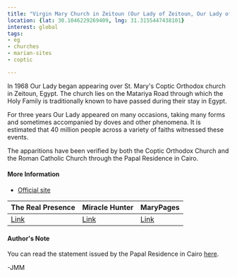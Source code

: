 ```yaml
---
title: "Virgin Mary Church in Zeitoun (Our Lady of Zeitoun, Our Lady of Light)"
location: {lat: 30.1046229269409, lng: 31.3155447438101}
interest: global
tags:
- eg
- churches
- marian-sites
- coptic

---
```



In 1968 Our Lady began appearing over St. Mary's Coptic Orthodox church in Zeitoun, Egypt.  The church lies on the Matariya Road through which the Holy Family is traditionally known to have passed during their stay in Egypt.

For three years Our Lady appeared on many occasions, taking many forms and sometimes accompanied by doves and other phenomena. It is estimated that 40 million people across a variety of faiths witnessed these events.

The apparitions have been verified by both the Coptic Orthodox Church and the Roman Catholic Church through the Papal Residence in Cairo.

#### More Information

* [Official site](https://www.stmaryztn.org/saintmary/en/)


| The Real Presence | Miracle Hunter | MaryPages |
| --- | --- | --- |
| [Link](http://www.therealpresence.org/eucharst/misc/BVM/144_ZEITUN_96x96.pdf) | [Link](https://www.miraclehunter.com/marian_apparitions/approved_apparitions/zeitun/index.html) | [Link](https://www.marypages.com/zeitoen-ca%C3%AFro-(egypt)-en.html) |




#### Author's Note

You can read the statement issued by the Papal Residence in Cairo [here](https://www.stmaryztn.org/saintmary/en/apparition-story/papal-statment).

-JMM




